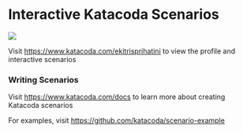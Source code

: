 # Interactive Katacoda Scenarios

[![](http://shields.katacoda.com/katacoda/ekitrisprihatini/count.svg)](https://www.katacoda.com/ekitrisprihatini "Get your profile on Katacoda.com")

Visit https://www.katacoda.com/ekitrisprihatini to view the profile and interactive scenarios

### Writing Scenarios
Visit https://www.katacoda.com/docs to learn more about creating Katacoda scenarios

For examples, visit https://github.com/katacoda/scenario-example
